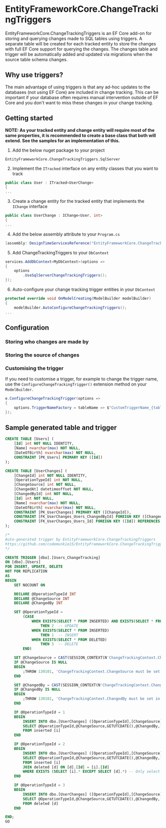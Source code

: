 # EntityFrameworkCore.ChangeTrackingTriggers

EntityFrameworkCore.ChangeTrackingTriggers is an EF Core add-on for storing and querying changes made to SQL tables using triggers. A separate table will be created for each tracked entity to store the changes with full EF Core support for querying the changes. The changes table and trigger will be automatically added and updated via migrations when the source table schema changes.

## Why use triggers?

The main advantage of using triggers is that any ad-hoc updates to the databases (not using EF Core) are included in change tracking. This can be important if your database often requires manual intervention outside of EF Core and you don't want to miss these changes in your change tracking.

## Getting started

**NOTE: As your tracked entity and change entity will require most of the same properties, it is recommended to create a base class that both will extend. See the samples for an implementation of this.**
1. Add the below nuget package to your project
```
EntityFrameworkCore.ChangeTrackingTriggers.SqlServer
```
2. Implement the `ITracked` interface on any entity classes that you want to track
```C#
public class User : ITracked<UserChange>
{
...
```
3. Create a change entity for the tracked entity that implements the `IChange` interface
```C#
public class UserChange : IChange<User, int>
{
...
```
4. Add the below assembly attribute to your `Program.cs`
```C#
[assembly: DesignTimeServicesReference("EntityFrameworkCore.ChangeTrackingTriggers.ChangeTrackingDesignTimeServices, EntityFrameworkCore.ChangeTrackingTriggers")]
```
5. Add ChangeTrackingTriggers to your `DbContext`
```C#
services.AddDbContext<MyDbContext>(options =>
{
    options
        .UseSqlServerChangeTrackingTriggers();
});
```
6. Auto-configure your change tracking trigger entities in your `DbContext`
```C#
protected override void OnModelCreating(ModelBuilder modelBuilder)
{
    modelBuilder.AutoConfigureChangeTrackingTriggers();
...
```

## Configuration

### Storing who changes are made by

### Storing the source of changes

### Customising the trigger

If you need to customise a trigger, for example to change the trigger name, use the `ConfigureChangeTrackingTrigger()` extension method on your `ModelBuilder`.

```C#
e.ConfigureChangeTrackingTrigger(options =>
{
    options.TriggerNameFactory = tableName => $"CustomTriggerName_{tableName}";
});
```

## Sample generated table and trigger
```SQL
CREATE TABLE [Users] (
    [Id] int NOT NULL IDENTITY,
    [Name] nvarchar(max) NOT NULL,
    [DateOfBirth] nvarchar(max) NOT NULL,
    CONSTRAINT [PK_Users] PRIMARY KEY ([Id])
);
```
```SQL
CREATE TABLE [UserChanges] (
    [ChangeId] int NOT NULL IDENTITY,
    [OperationTypeId] int NOT NULL,
    [ChangeSource] int NOT NULL,
    [ChangedAt] datetimeoffset NOT NULL,
    [ChangedById] int NOT NULL,
    [Id] int NOT NULL,
    [Name] nvarchar(max) NOT NULL,
    [DateOfBirth] nvarchar(max) NOT NULL,
    CONSTRAINT [PK_UserChanges] PRIMARY KEY ([ChangeId]),
    CONSTRAINT [FK_UserChanges_Users_ChangedById] FOREIGN KEY ([ChangedById]) REFERENCES [Users] ([Id]),
    CONSTRAINT [FK_UserChanges_Users_Id] FOREIGN KEY ([Id]) REFERENCES [Users] ([Id])
);
```
```SQL
/*
Auto-generated trigger by EntityFrameworkCore.ChangeTrackingTriggers
https://github.com/codemunkie15/EntityFrameworkCore.ChangeTrackingTriggers
*/

CREATE TRIGGER [dbo].[Users_ChangeTracking]
ON [dbo].[Users]
FOR INSERT, UPDATE, DELETE
NOT FOR REPLICATION
AS
BEGIN
	SET NOCOUNT ON

	DECLARE @OperationTypeId INT
	DECLARE @ChangeSource INT
	DECLARE @ChangedBy INT

	SET @OperationTypeId =
		(CASE
			WHEN EXISTS(SELECT * FROM INSERTED) AND EXISTS(SELECT * FROM DELETED)
				THEN 2  -- UPDATE
			WHEN EXISTS(SELECT * FROM INSERTED)
				THEN 1  -- INSERT
			WHEN EXISTS(SELECT * FROM DELETED)
				THEN 3  -- DELETE
		END)

	SET @ChangeSource = CAST(SESSION_CONTEXT(N'ChangeTrackingContext.ChangeSource') AS INT)
	IF @ChangeSource IS NULL
	BEGIN
		;THROW 130101, 'ChangeTrackingContext.ChangeSource must be set in session context for change tracking. Transaction was not commited.', 1
	END

	SET @ChangedBy = CAST(SESSION_CONTEXT(N'ChangeTrackingContext.ChangedBy') AS INT)
	IF @ChangedBy IS NULL
	BEGIN
		;THROW 130101, 'ChangeTrackingContext.ChangedBy must be set in session context for change tracking. Transaction was not commited.', 1
	END

	IF @OperationTypeId = 1
	BEGIN
		INSERT INTO dbo.[UserChanges] ([OperationTypeId],[ChangeSource],[ChangedAt],[ChangedById],[DateOfBirth],[Id],[Name])
		SELECT @OperationTypeId,@ChangeSource,GETUTCDATE(),@ChangedBy,[i].[DateOfBirth],[i].[Id],[i].[Name]
		FROM inserted [i]
	END

	IF @OperationTypeId = 2
	BEGIN
		INSERT INTO dbo.[UserChanges] ([OperationTypeId],[ChangeSource],[ChangedAt],[ChangedById],[DateOfBirth],[Id],[Name])
		SELECT @OperationTypeId,@ChangeSource,GETUTCDATE(),@ChangedBy,[i].[DateOfBirth],[i].[Id],[i].[Name]
		FROM inserted [i]
		JOIN deleted [d] ON [d].[Id] = [i].[Id]
		WHERE EXISTS (SELECT [i].* EXCEPT SELECT [d].*) -- Only select rows that have changed values
	END

	IF @OperationTypeId = 3
	BEGIN
		INSERT INTO dbo.[UserChanges] ([OperationTypeId],[ChangeSource],[ChangedAt],[ChangedById],[DateOfBirth],[Id],[Name])
		SELECT @OperationTypeId,@ChangeSource,GETUTCDATE(),@ChangedBy,[d].[DateOfBirth],[d].[Id],[d].[Name]
		FROM deleted [d]
	END

END;
GO
```